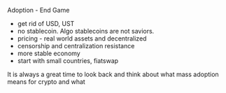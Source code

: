 Adoption - End Game

- get rid of USD, UST
- no stablecoin. Algo stablecoins are not saviors.
- pricing - real world assets and decentralized
- censorship and centralization resistance
- more stable economy
- start with small countries, fiatswap

It is always a great time to look back and think about what mass adoption means for crypto and what 
